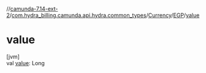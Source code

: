 //[camunda-7.14-ext-2](../../../../index.md)/[com.hydra_billing.camunda.api.hydra.common_types](../../index.md)/[Currency](../index.md)/[EGP](index.md)/[value](value.md)

# value

[jvm]\
val [value](value.md): Long
